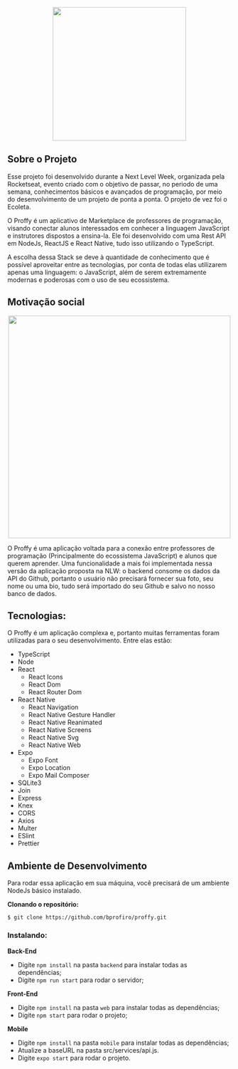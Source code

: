 <p align="center">
  <img src="https://github.com/RafaelGoulartB/Proffy/raw/master/.github/logo.png" width="300"/>
</p>



## Sobre o Projeto

  Esse projeto foi desenvolvido durante a Next Level Week, organizada pela Rocketseat, evento criado com o objetivo de passar, no periodo
de uma semana, conhecimentos básicos e avançados de programação, por meio do desenvolvimento de um projeto de ponta a ponta. O projeto
de vez foi o Ecoleta.

  O Proffy é um aplicativo de Marketplace de professores de programação, visando conectar alunos interessados em conhecer a linguagem JavaScript e instrutores dispostos a ensina-la. Ele foi desenvolvido com uma Rest API em NodeJs, ReactJS e React Native, tudo isso utilizando o TypeScript.

  A escolha dessa Stack se deve à quantidade de conhecimento que é possível aproveitar entre as tecnologias, por conta de todas elas utilizarem 
apenas uma linguagem: o JavaScript, além de serem extremamente modernas e poderosas com o uso de seu ecossistema.

## Motivação social

<p align="center">
  <img src="https://user-images.githubusercontent.com/59852846/89736484-1b5c0900-da40-11ea-92ef-5c55d2f1648a.gif"  height="500"/>
</p>

  O Proffy é uma aplicação voltada para a conexão entre professores de programação (Principalmente do ecossistema JavaScript) e alunos que querem aprender. Uma funcionalidade a mais foi implementada nessa versão da aplicação proposta na NLW: o backend consome os dados da API do Github, portanto o usuário não precisará fornecer sua foto, seu nome ou uma bio, tudo será importado do seu Github e salvo no nosso banco de dados.


## Tecnologias:
  O Proffy é um aplicação complexa e, portanto muitas ferramentas foram utilizadas para o seu desenvolvimento. Entre elas estão:

- TypeScript
- Node
- React
  - React Icons
  - React Dom
  - React Router Dom
- React Native
  - React Navigation
  - React Native Gesture Handler
  - React Native Reanimated
  - React Native Screens
  - React Native Svg
  - React Native Web
- Expo
  - Expo Font
  - Expo Location
  - Expo Mail Composer
- SQLite3
- Join
- Express
- Knex
- CORS
- Axios
- Multer 
- ESlint
- Prettier

## Ambiente de Desenvolvimento

Para rodar essa aplicação em sua máquina, você precisará de um ambiente NodeJs básico instalado.

**Clonando o repositório:**

```
$ git clone https://github.com/bprofiro/proffy.git
```

### Instalando:

**Back-End**

- Digite `npm install` na pasta `backend` para instalar todas as dependências;
- Digite `npm run start` para rodar o servidor;

**Front-End** 

- Digite `npm install` na pasta `web` para instalar todas as dependências;
- Digite `npm start` para rodar o projeto;

**Mobile** 

- Digite `npm install` na pasta `mobile` para instalar todas as dependências;
- Atualize a baseURL na pasta src/services/api.js.
- Digite `expo start` para rodar o projeto.
